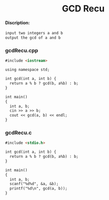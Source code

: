 <center><h1>GCD Recu</h1></center>

#### Discription:
```markdown
input two integers a and b
output the gcd of a and b
```

### gcdRecu.cpp
```markdown
#include <iostream>

using namespace std;

int gcd(int a, int b) {
  return a % b ? gcd(b, a%b) : b;
}

int main()
{
  int a, b;
  cin >> a >> b;
  cout << gcd(a, b) << endl;
}
```

### gcdRecu.c
```markdown
#include <stdio.h>

int gcd(int a, int b) {
  return a % b ? gcd(b, a%b) : b;
}

int main()
{
  int a, b;
  scanf("%d%d", &a, &b);
  printf("%d\n", gcd(a, b));
}
```
